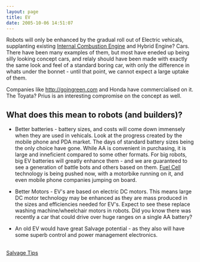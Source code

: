 ```yaml
---
layout: page
title: EV
date: 2005-10-06 14:51:07
---
```

<p>Robots will only be enhanced by the gradual roll out of Electric vehicals, supplanting existing <a class="wiki" href="/wiki/internal_combustion_engine.html" title="As used in the common automobile">Internal Combustion Engine</a> and Hybrid Engine<a class="wiki wikinew for-review" title="Create page: Hybrid Engine">?</a> Cars. There have been many examples of them, but most have eneded up being silly looking concept cars, and relaly should have been made with exactly the same look and feel of a standard boring car, with only the difference in whats under the bonnet - until that point, we cannot expect a large uptake of them.
</p>
<p>Companies like <a class="wiki" href="http://goingreen.com" target="_blank">http://goingreen.com</a> and Honda have commercialised on it. The Toyata<a class="wiki wikinew for-review" title="Create page: Toyata">?</a> Prius is an interesting compromise on the concept as well.
</p>
<h2  id="What_does_this_mean_to_robots_and_builders_">What does this mean to robots (and builders)?</h2>
<ul><li> Better batteries - battery sizes, and costs will come down immensely when they are used in vehicals. Look at the progress created by the mobile phone and PDA market. The days of standard battery sizes being the only choice have gone. While AA is convenient in purchasing, it is large and inneficient compared to some other formats. For big robots, big EV batteries will greatly enhance them - and we are guaranteed to see a generation of battle bots and others based on them. <a class="wiki" href="/wiki/fuel_cell.html" title="Fuel Cell">Fuel Cell</a> technology is being pushed now, with a motorbike running on it, and even mobile phone companies jumping on board.
</li></ul><p>
</p>
<ul><li> Better Motors - EV's are based on electric DC motors. This means large DC motor technology may be enhanced as they are mass produced in the sizes and efficiencies needed for EV's. Expect to see these replace washing machine/wheelchair motors in robots. Did you know there was recently a car that could drive over huge ranges on a single AA battery?
</li></ul><p>
</p>
<ul><li> An old EV would have great Salvage potential - as they also will have some superb control and power management electronics.
</li></ul><p>
<br/><a class="wiki" href="/wiki/salvage_tips.html" title="Tips on pulling stuff apart to build robots. How, where and what.">Salvage Tips</a>
</p>
